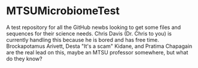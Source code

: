 # MTSUMicrobiomeTest
A test repository for all the GitHub newbs looking to get some files and sequences for their science needs. Chris Davis (Dr. Chris to you)
is currently handling this because he is bored and has free time. Brockapotamus Arivett, Desta "It's a scam" Kidane, and Pratima Chapagain
are the real lead on this, maybe an MTSU professor somewhere, but what do they know?
